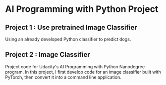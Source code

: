 
# AI Programming with Python Project

## Project 1 : Use pretrained Image Classifier

Using  an already developed Python classifier to predict dogs.


## Project 2 : Image Classifier

Project code for Udacity's AI Programming with Python Nanodegree program.
In this project, I first develop code for an image classifier built with PyTorch, then convert it into a command line application.

